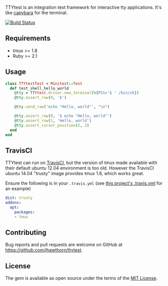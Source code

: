 TTYtest is an integration test framework for interactive tty applications. It's like [capybara](https://github.com/teamcapybara/capybara) for the terminal.

[![Build Status](https://travis-ci.org/jhawthorn/ttytest.svg?branch=master)](https://travis-ci.org/jhawthorn/ttytest)

## Requirements

* tmux >= 1.8
* Ruby >= 2.1

## Usage

``` ruby
class TTYtestTest < Minitest::Test
  def test_shell_hello_world
    @tty = TTYtest.driver.new_terminal(%{PS1='$ ' /bin/sh})
    @tty.assert_row(0, '$')

    @tty.send_raw('echo "Hello, world"', "\n")

    @tty.assert_row(0, '$ echo "Hello, world"')
    @tty.assert_row(1, 'Hello, world')
    @tty.assert_cursor_position(2, 2)
  end
end
```

## TravisCI

TTYtest can run on [TravisCI](https://travis-ci.org/), but the version of tmux made available with their default ubuntu 12.04 environment is too old. However the TravisCI ubuntu 14.04 "trusty" image provides tmux 1.8, which works great.

Ensure the following is in your `.travis.yml` (see [this project's .travis.yml](./.travis.yml) for an example)

``` yaml
dist: trusty
addons:
  apt:
    packages:
    - tmux
```

## Contributing

Bug reports and pull requests are welcome on GitHub at https://github.com/jhawthorn/ttytest.

## License

The gem is available as open source under the terms of the [MIT License](http://opensource.org/licenses/MIT).

